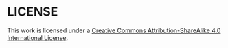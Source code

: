 # LICENSE

This work is licensed under a [Creative Commons Attribution-ShareAlike 4.0 International License](http://creativecommons.org/licenses/by-sa/4.0/).
